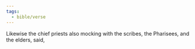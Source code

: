 ```yaml
---
tags:
  - bible/verse
---
```

Likewise the chief priests also mocking with the scribes, the Pharisees, and the elders, said,